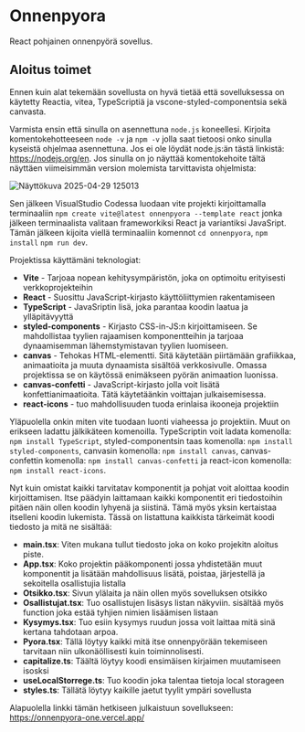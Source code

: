 # Onnenpyora
React pohjainen onnenpyörä sovellus.

## Aloitus toimet

Ennen kuin alat tekemään sovellusta on hyvä tietää että sovelluksessa on käytetty Reactia, vitea, TypeScriptiä ja vscone-styled-componentsia sekä canvasta.

Varmista ensin että sinulla on asennettuna `node.js` koneellesi. Kirjoita komentokehotteeseen `node -v` ja `npm -v` jolla saat tietoosi onko sinulla kyseistä ohjelmaa asennettuna. Jos ei ole löydät node.js:än tästä linkistä: https://nodejs.org/en. Jos sinulla on jo näyttää komentokehoite tältä näyttäen viimeisimmän version molemista tarvittavista ohjelmista:


![Näyttökuva 2025-04-29 125013](https://github.com/user-attachments/assets/612a53dd-12fc-407a-a812-30e38b4f196e)

Sen jälkeen VisualStudio Codessa luodaan vite projekti kirjoittamalla terminaaliin `npm create vite@latest onnenpyora --template react` jonka jälkeen terminaalista valitaan frameworkiksi React ja variantiksi JavaSript. Tämän jälkeen kijoita viellä terminaaliin komennot `cd onnenpyora`, `npm install` `npm run dev`.

Projektissa käyttämäni teknologiat:
* **Vite** - Tarjoaa nopean kehitysympäristön, joka on optimoitu erityisesti verkkoprojekteihin
* **React** - Suosittu JavaScript-kirjasto käyttöliittymien rakentamiseen
* **TypeScript** - JavaSriptin lisä, joka parantaa koodin laatua ja ylläpitävyyttä
* **styled-components** - Kirjasto CSS-in-JS:n kirjoittamiseen. Se mahdollistaa tyylien rajaamisen komponentteihin ja tarjoaa dynaamisemman lähemstymistavan tyylien luomiseen.
* **canvas** - Tehokas HTML-elementti. Sitä käytetään piirtämään grafiikkaa, animaatioita ja muuta dynaamista sisältöä verkkosivulle. Omassa projektissa se on käytössä enimäkseen pyörän animaation luonissa.
* **canvas-confetti** - JavaScript-kirjasto jolla voit lisätä konfettianimaatioita. Tätä käytetäänkin voittajan julkaisemisessa.
* **react-icons** - tuo mahdollisuuden tuoda erinlaisa ikooneja projektiin

Yläpuolella onkin miten vite tuodaan luonti viaheessa jo projektiin. Muut on erikseen ladattu jälkikäteen komenoilla. TypeScriptin voit ladata komenolla: `npm install TypeScript`, styled-componentsin taas komenolla: `npm install styled-components`, canvasin komenolla: `npm install canvas`, canvas-confettin komenolla: `npm install canvas-confetti` ja react-icon komenolla: `npm install react-icons`.

Nyt kuin omistat kaikki tarvitatav komponentit ja pohjat voit aloittaa koodin kirjoittamisen. Itse päädyin laittamaan kaikki komponentit eri tiedostoihin pitäen näin ollen koodin lyhyenä ja siistinä. Tämä myös yksin kertaistaa itselleni koodin lukemista. Tässä on listattuna kaikkista tärkeimät koodi tiedosto ja mitä ne sisältää:

* **main.tsx**: Viten mukana tullut tiedosto joka on koko projekitn aloitus piste.
* **App.tsx**: Koko projektin pääkomponenti jossa yhdistetään muut komponentit ja lisätään mahdollisuus lisätä, poistaa, järjestellä ja sekoitella osallistujia listalla
* **Otsikko.tsx**: Sivun ylälaita ja näin ollen myös sovelluksen otsikko
* **Osallistujat.tsx**: Tuo osallistujen lisäsys listan näkyviin. sisältää myös function joka estää tyhjien nimien lisäämisen listaan
* **Kysymys.tsx**: Tuo esiin kysymys ruudun jossa voit laittaa mitä sinä kertana tahdotaan arpoa.
* **Pyora.tsx**: Tällä löytyy kaikki mitä itse onnenpyörään tekemiseen tarvitaan niin ulkonäöllisesti kuin toiminnolisesti.
* **capitalize.ts**: Täältä löytyy koodi ensimäisen kirjaimen muutamiseen isosksi
* **useLocalStorrege.ts**: Tuo koodin joka talentaa tietoja local storageen
* **styles.ts**: Tällätä löytyy kaikille jaetut tyylit ympäri sovellusta

Alapuolella linkki tämän hetkiseen julkaistuun sovellukseen:
https://onnenpyora-one.vercel.app/
